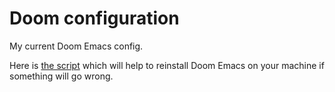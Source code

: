 # Doom configuration

My current Doom Emacs config. 

Here is [the script](https://github.com/ier/dotfiles/blob/main/scripts/redoom.sh) which will help to reinstall Doom Emacs on your machine if something will go wrong.

